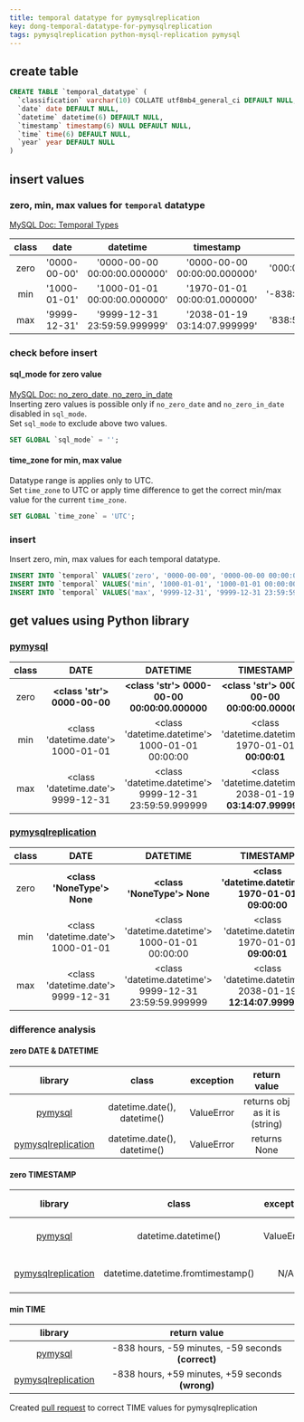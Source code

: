 ```yaml
---
title: temporal datatype for pymysqlreplication
key: dong-temporal-datatype-for-pymysqlreplication
tags: pymysqlreplication python-mysql-replication pymysql
---
```


## create table
```sql
CREATE TABLE `temporal_datatype` (
  `classification` varchar(10) COLLATE utf8mb4_general_ci DEFAULT NULL,
  `date` date DEFAULT NULL,
  `datetime` datetime(6) DEFAULT NULL,
  `timestamp` timestamp(6) NULL DEFAULT NULL,
  `time` time(6) DEFAULT NULL,
  `year` year DEFAULT NULL
)
```
## insert values
### zero, min, max values for `temporal` datatype
[MySQL Doc: Temporal Types](https://dev.mysql.com/doc/refman/8.0/en/date-and-time-types.html)

| class | date          | datetime                      | timestamp                     | time                  | year  |
| :-:   | :-:           | :-:                           | :-:                           | :-:                   | :-:   |
| zero | '0000-00-00'  | '0000-00-00 00:00:00.000000'  | '0000-00-00 00:00:00.000000'  | '000:00:00.000000'    | '0000'|
| min   | '1000-01-01'  | '1000-01-01 00:00:00.000000'  | '1970-01-01 00:00:01.000000'  | '-838:59:59.000000'   | '1901'|
| max   | '9999-12-31'  | '9999-12-31 23:59:59.999999'  | '2038-01-19 03:14:07.999999'  | '838:59:59.000000'    | '2155'|

### check before insert
#### sql_mode for zero value
[MySQL Doc: no_zero_date, no_zero_in_date](https://dev.mysql.com/doc/refman/8.0/en/sql-mode.html#sqlmode_no_zero_date)  
Inserting zero values is possible only if `no_zero_date` and `no_zero_in_date` disabled in `sql_mode`.  
Set `sql_mode` to exclude above two values.  
```sql
SET GLOBAL `sql_mode` = '';
```
#### time_zone for min, max value
Datatype range is applies only to UTC.  
Set `time_zone` to UTC or apply time difference to get the correct min/max value for the current `time_zone`.   
```sql
SET GLOBAL `time_zone` = 'UTC';
```
### insert
Insert zero, min, max values for each temporal datatype.
```sql
INSERT INTO `temporal` VALUES('zero', '0000-00-00', '0000-00-00 00:00:00.000000', '0000-00-00 00:00:00.000000', '000:00:00.000000', '0000');
INSERT INTO `temporal` VALUES('min', '1000-01-01', '1000-01-01 00:00:00.000000', '1970-01-01 00:00:01.000000', '-838:59:59.000000', '1901');
INSERT INTO `temporal` VALUES('max', '9999-12-31', '9999-12-31 23:59:59.999999', '2038-01-19 03:14:07.999999', '838:59:59.000000', '2155');
```
## get values using Python library
### [pymysql](https://github.com/PyMySQL/PyMySQL)

| class | DATE                                  | DATETIME                                              | TIMESTAMP                                                 | TIME                                              | YEAR                  |
| :-:   | :-:                                   | :-:                                                   | :-:                                                       | :-:                                               | :-:                   |
| zero | **<class 'str'> 0000-00-00**          | **<class 'str'> 0000-00-00 00:00:00.000000**          | **<class 'str'> 0000-00-00 00:00:00.000000**              | <class 'datetime.timedelta'> 0:00:00              | **<class 'int'> 0**   |
| min   | <class 'datetime.date'> 1000-01-01    | <class 'datetime.datetime'> 1000-01-01 00:00:00       | <class 'datetime.datetime'> 1970-01-01 **00:00:01**       | <class 'datetime.timedelta'> -35 days, **1:00:01**| <class 'int'> 1901    |
| max   | <class 'datetime.date'> 9999-12-31    | <class 'datetime.datetime'> 9999-12-31 23:59:59.999999| <class 'datetime.datetime'> 2038-01-19 **03:14:07.999999**| <class 'datetime.timedelta'> 34 days, 22:59:59    | <class 'int'> 2155    |

### [pymysqlreplication](https://github.com/noplay/python-mysql-replication)

| class | DATE                                  | DATETIME                                              | TIMESTAMP                                                 | TIME                                              | YEAR                  |
| :-:   | :-:                                   | :-:                                                   | :-:                                                       | :-:                                               | :-:                   |
| zero | **<class 'NoneType'> None**           | **<class 'NoneType'> None**                           | **<class 'datetime.datetime'> 1970-01-01 09:00:00**       | <class 'datetime.timedelta'> 0:00:00              | **<class 'int'> 1900**|
| min   | <class 'datetime.date'> 1000-01-01    | <class 'datetime.datetime'> 1000-01-01 00:00:00       | <class 'datetime.datetime'> 1970-01-01 **09:00:01**       | <class 'datetime.timedelta'> -35 days, **2:59:59**| <class 'int'> 1901    | 
| max   | <class 'datetime.date'> 9999-12-31    | <class 'datetime.datetime'> 9999-12-31 23:59:59.999999| <class 'datetime.datetime'> 2038-01-19 **12:14:07.999999**| <class 'datetime.timedelta'> 34 days, 22:59:59    | <class 'int'> 2155    |


### difference analysis
#### zero DATE & DATETIME

| library           | class                                 | exception | return value                  |
| :-:               | :-:                                   | :-:       | :-:                           |
| [pymysql](https://github.com/PyMySQL/PyMySQL/blob/fb10477caf21122a89d7f216a0670d49dd2aa5d2/pymysql/converters.py#L155-L183)| datetime.date(), datetime() | ValueError | returns obj as it is (string) |
| [pymysqlreplication](https://github.com/noplay/python-mysql-replication/blob/3de6ff499f7695a800409341f4f859cac5b724d0/pymysqlreplication/row_event.py#L295-L361) | datetime.date(), datetime() | ValueError | returns None |
  
#### zero TIMESTAMP

| library             | class                             | exception | return value                  | timedelta applied     |
| :-:                 | :-:                               | :-:       | :-:                           | :-:                   |
| [pymysql](https://github.com/PyMySQL/PyMySQL/blob/fb10477caf21122a89d7f216a0670d49dd2aa5d2/pymysql/converters.py#L155-L183) | datetime.datetime() | ValueError| returns obj as it is (string) | N/A                   |
| [pymysqlreplication](https://github.com/noplay/python-mysql-replication/blob/3de6ff499f7695a800409341f4f859cac5b724d0/pymysqlreplication/row_event.py#L160-L163) | datetime.datetime.fromtimestamp() | N/A       | '1970-01-01 09:00:00'         | +09:00 ('Asia/Seoul') |
 
#### min TIME

| library | return value|
| :-:     | :-:         |
| [pymysql](https://github.com/PyMySQL/PyMySQL/blob/fb10477caf21122a89d7f216a0670d49dd2aa5d2/pymysql/converters.py#L189-L230) | -838 hours, -59 minutes, -59 seconds **(correct)** |
| [pymysqlreplication](https://github.com/noplay/python-mysql-replication/blob/3de6ff499f7695a800409341f4f859cac5b724d0/pymysqlreplication/row_event.py#L268-L293) | -838 hours, +59 minutes, +59 seconds **(wrong)** |

Created [pull request](https://github.com/noplay/python-mysql-replication/pull/352) to correct TIME values for pymysqlreplication